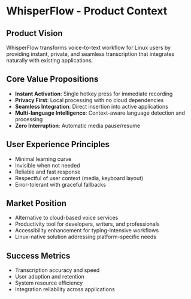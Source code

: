 # WhisperFlow - Product Context

## Product Vision
WhisperFlow transforms voice-to-text workflow for Linux users by providing instant, private, and seamless transcription that integrates naturally with existing applications.

## Core Value Propositions
- **Instant Activation**: Single hotkey press for immediate recording
- **Privacy First**: Local processing with no cloud dependencies
- **Seamless Integration**: Direct insertion into active applications
- **Multi-language Intelligence**: Context-aware language detection and processing
- **Zero Interruption**: Automatic media pause/resume

## User Experience Principles
- Minimal learning curve
- Invisible when not needed
- Reliable and fast response
- Respectful of user context (media, keyboard layout)
- Error-tolerant with graceful fallbacks

## Market Position
- Alternative to cloud-based voice services
- Productivity tool for developers, writers, and professionals
- Accessibility enhancement for typing-intensive workflows
- Linux-native solution addressing platform-specific needs

## Success Metrics
- Transcription accuracy and speed
- User adoption and retention
- System resource efficiency
- Integration reliability across applications
